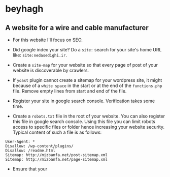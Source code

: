 # beyhagh
## A website for a wire and cable manufacturer

* For this website I'll focus on SEO.

* Did google index your site? Do a `site:` search for your site's home URL like: `site:nedasedighi.ir`.

* Create a `site-map` for your website so that every page of post of your website is discoverable by crawlers.

* If `yoast` plugin cannot create a sitemap for your wordpress site, it might because of a `white space` in the start or at the end of the `functions.php` file. Remove empty lines from start and end of the file.

* Register your site in google search console. Verification takes some time.

* Create a `robots.txt` file in the root of your website. You can also register this file in google search console. Using this file you can limit robots access to specific files or folder hence increasing your website security. Typical content of such a file is as follows:

``` 
User-Agent: *
Disallow: /wp-content/plugins/
Disallow: /readme.html
Sitemap: http://mizbanfa.net/post-sitemap.xml
Sitemap: http://mizbanfa.net/page-sitemap.xml

```

* Ensure that your <title> elements and alt attributes are descriptive, specific, and accurate.

* Always specify your character encoding.
  
* make sure every page on your site has a title specified in the <title> tag. Every page of the site must have a descriptive and concise title tag.
  
* Use JSON-LD to create structured data for your website. Structured data would add rich results of your website to the search result.
  
* Google differentiates between the www and non-www version. When adding your website to Search Console, we recommend adding both http:// and https:// versions, as well as the www and non-www versions.
